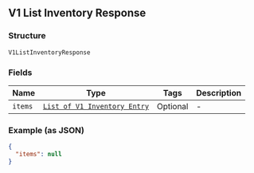 ## V1 List Inventory Response

### Structure

`V1ListInventoryResponse`

### Fields

| Name | Type | Tags | Description |
|  --- | --- | --- | --- |
| `items` | [`List of V1 Inventory Entry`](/doc/models/v1-inventory-entry.md) | Optional | - |

### Example (as JSON)

```json
{
  "items": null
}
```


